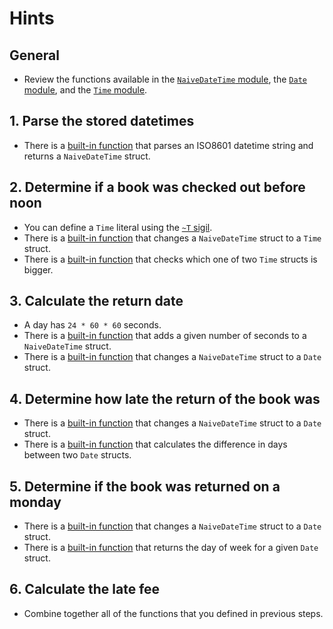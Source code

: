 # Hints

## General

- Review the functions available in the [`NaiveDateTime` module][naive-date-time], the [`Date` module][date], and the [`Time` module][time].

## 1. Parse the stored datetimes

- There is a [built-in function][naive-date-time-from-iso8601] that parses an ISO8601 datetime string and returns a `NaiveDateTime` struct.

## 2. Determine if a book was checked out before noon

- You can define a `Time` literal using the [`~T` sigil][time-sigil].
- There is a [built-in function][naive-date-time-to-time] that changes a `NaiveDateTime` struct to a `Time` struct.
- There is a [built-in function][time-compare] that checks which one of two `Time` structs is bigger.

## 3. Calculate the return date

- A day has `24 * 60 * 60` seconds.
- There is a [built-in function][naive-date-time-add] that adds a given number of seconds to a `NaiveDateTime` struct.
- There is a [built-in function][naive-date-time-to-date] that changes a `NaiveDateTime` struct to a `Date` struct.

## 4. Determine how late the return of the book was

- There is a [built-in function][naive-date-time-to-date] that changes a `NaiveDateTime` struct to a `Date` struct.
- There is a [built-in function][date-diff] that calculates the difference in days between two `Date` structs.

## 5. Determine if the book was returned on a monday

- There is a [built-in function][naive-date-time-to-date] that changes a `NaiveDateTime` struct to a `Date` struct.
- There is a [built-in function][date-day-of-week] that returns the day of week for a given `Date` struct.

## 6. Calculate the late fee

- Combine together all of the functions that you defined in previous steps.

[naive-date-time]: https://hexdocs.pm/elixir/NaiveDateTime.html
[time]: https://hexdocs.pm/elixir/Time.html
[date]: https://hexdocs.pm/elixir/Date.html
[naive-date-time-from-iso8601]: https://hexdocs.pm/elixir/NaiveDateTime.html#from_iso8601!/2
[naive-date-time-to-time]: https://hexdocs.pm/elixir/NaiveDateTime.html#to_time/1
[naive-date-time-to-date]: https://hexdocs.pm/elixir/NaiveDateTime.html#to_date/1
[naive-date-time-add]: https://hexdocs.pm/elixir/NaiveDateTime.html#add/3
[time-sigil]: https://hexdocs.pm/elixir/Kernel.html#sigil_T/2
[time-compare]: https://hexdocs.pm/elixir/Time.html#compare/2
[date-diff]: https://hexdocs.pm/elixir/Date.html#diff/2
[date-day-of-week]: https://hexdocs.pm/elixir/Date.html#day_of_week/2

